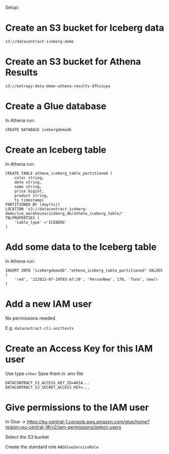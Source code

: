 Setup:

# Create an S3 bucket for Iceberg data


```
s3://datacontract-iceberg-demo
```

# Create an S3 bucket for Athena Results

```
s3://entropy-data-demo-athena-results-dfhsiuya
```

# Create a Glue database

In Athena run:
```
CREATE DATABASE icebergdemodb
```

# Create an Iceberg table
In Athena run:
```
CREATE TABLE athena_iceberg_table_partitioned (
    color string,
    date string,
    name string,
    price bigint,
    product string,
    ts timestamp)
PARTITIONED BY (day(ts))
LOCATION 's3://datacontract-iceberg-demo/ice_warehouse/iceberg_db/athena_iceberg_table/'
TBLPROPERTIES (
    'table_type' ='ICEBERG'
)
```

# Add some data to the Iceberg table

In Athena run:
```
INSERT INTO "icebergdemodb"."athena_iceberg_table_partitioned" VALUES (
    'red', '222022-07-19T03:47:29', 'PersonNew', 178, 'Tuna', now()
)
```

# Add a new IAM user 
No permissions needed

E.g. `datacontract-cli-unittests`

# Create an Access Key for this IAM user

Use type `other`
Save them in .env file
```
DATACONTRACT_S3_ACCESS_KEY_ID=AKIA...
DATACONTRACT_S3_SECRET_ACCESS_KEY=...
```

# Give permissions to the IAM user

In Glue ->
https://eu-central-1.console.aws.amazon.com/glue/home?region=eu-central-1#/v2/iam-permissions/select-users

Select the S3 bucket

Create the standard role `AWSGlueServiceRole`
